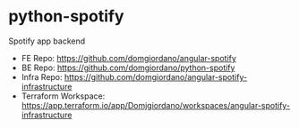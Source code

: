 # python-spotify
Spotify app backend

* FE Repo: https://github.com/domgiordano/angular-spotify
* BE Repo: https://github.com/domgiordano/python-spotify
* Infra Repo: https://github.com/domgiordano/angular-spotify-infrastructure
* Terraform Workspace: https://app.terraform.io/app/Domjgiordano/workspaces/angular-spotify-infrastructure
